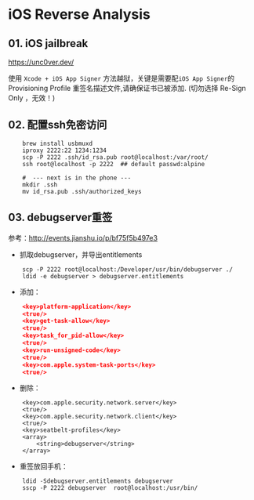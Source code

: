 # iOS Reverse Analysis

## 01. iOS jailbreak
https://unc0ver.dev/

使用 `Xcode + iOS App Signer` 方法越狱，关键是需要配`iOS App Signer`的Provisioning Profile   重签名描述文件,请确保证书已被添加. (切勿选择 Re-Sign Only ，无效！)

## 02. 配置ssh免密访问
```
    brew install usbmuxd
    iproxy 2222:22 1234:1234
    scp -P 2222 .ssh/id_rsa.pub root@localhost:/var/root/
    ssh root@localhost -p 2222  ## default passwd:alpine
    
    #  --- next is in the phone ---
    mkdir .ssh
    mv id_rsa.pub .ssh/authorized_keys
```

## 03. debugserver重签
参考：http://events.jianshu.io/p/bf75f5b497e3

- 抓取debugserver，并导出entitlements
```
    scp -P 2222 root@localhost:/Developer/usr/bin/debugserver ./
    ldid -e debugserver > debugserver.entitlements
```
- 添加：
```json
    <key>platform-application</key>
    <true/>
    <key>get-task-allow</key>
    <true/>
    <key>task_for_pid-allow</key>
    <true/>
    <key>run-unsigned-code</key>
    <true/>
    <key>com.apple.system-task-ports</key>
    <true/>
```

- 删除：
```
    <key>com.apple.security.network.server</key>
    <true/>
    <key>com.apple.security.network.client</key>
    <true/>
    <key>seatbelt-profiles</key>
    <array>
        <string>debugserver</string>
    </array>
```

- 重签放回手机：
```
    ldid -Sdebugserver.entitlements debugserver
    sscp -P 2222 debugserver  root@localhost:/usr/bin/
```